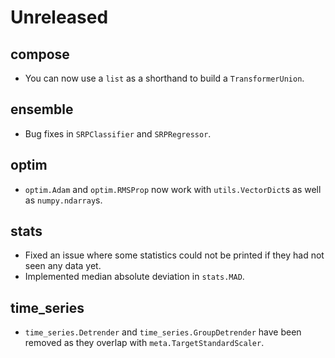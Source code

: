 # Unreleased

## compose

- You can now use a `list` as a shorthand to build a `TransformerUnion`.

## ensemble

- Bug fixes in `SRPClassifier` and `SRPRegressor`.

## optim

- `optim.Adam` and `optim.RMSProp` now work with `utils.VectorDict`s as well as `numpy.ndarray`s.

## stats

- Fixed an issue where some statistics could not be printed if they had not seen any data yet.
- Implemented median absolute deviation in `stats.MAD`.

## time_series

- `time_series.Detrender` and `time_series.GroupDetrender` have been removed as they overlap with `meta.TargetStandardScaler`.
